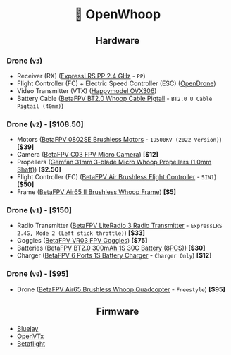 <div align="center">

# 🚁 OpenWhoop

</div>

<div align="center">

## Hardware

</div>

### Drone (``v3``)

- Receiver (RX) ([ExpressLRS PP 2.4 GHz](https://github.com/ExpressLRS/ExpressLRS-Hardware/tree/master/PCB/2400MHz/RX_PP) - ``PP``)  
- Flight Controller (FC) + Electric Speed Controller (ESC) ([OpenDrone](https://github.com/phonght32/OpenDrone_AIO_FC_F405_HW))  
- Video Transmitter (VTX) ([Happymodel OVX306](https://www.happymodel.cn/index.php/2022/02/25/happymodel-ovx306-openvtx-5-8g-48ch-400mw-vtx-replacement-of-whoop_vtx/))  
- Battery Cable ([BetaFPV BT2.0 Whoop Cable Pigtail](https://betafpv.com/products/bt2-0-1s-whoop-cable-pigtail?variant=40413174169734) - ``BT2.0 U Cable Pigtail (40mm)``)

<!--   - PCB: -->
<!--     - Layers: 2 -->
<!--     - PCB Thickness: 0.8mm -->
<!--     - Surface Finish: ENIG -->
<!--     - Via Covering: Tented -->
<!--     - Confirm Production file: Yes #TEMP -->
<!--     - Mark on PCB: Remove Mark #TEMP -->
<!--     - PCB Remark: This is a 10x10 mm 2.4 GHz RF board. Please ensure minimal trace edge burrs and precise alignment. #TEMP -->
<!--   - PCBA: -->
<!--     - Assembly Side: Bottom Side -->
<!--     - Confirm Parts Placement: Yes #TEMP -->
<!--     - Stencil Storage: Yes #TEMP -->
<!--     - Photo Confirmation: Yes #TEMP -->
<!--     - Board Cleaning: Yes #TEMP -->
<!--     - Bake Components: Yes (Bake all moisture-sensitive components according to their MSL classification prior to assembly.) #TEMP -->
<!--     - Depanel boards & edge rail before delivery: ??? #TEMP -->
<!--     - Nitrogen reflow soldering: Yes #TEMP -->
<!--     - PCBA remark: Verify placement and orientation of SX1280 and RF filter (2450FM07D0034T). Orientation is critical for RF performance. #TEMP -->
<!--   - Stencil: -->
<!--     - Nano-Coating: Yes #TEMP -->
<!--     - Polishing Process: Electropolishing #TEMP -->
<!--     - Confirm Production file: Yes #TEMP -->
<!--     - Engrave Text: PP_RX_SX1280_v1.0_ELRS -->
<!--     - Stencil Remark: Stencil for ELRS_RX_PP_v1.0. Fine-pitch accuracy required for SX1280 and RF filter. #TEMP -->

### Drone (``v2``) - [$108.50]  

- Motors ([BetaFPV 0802SE Brushless Motors](https://betafpv.com/collections/brushless-motors/products/0802se-22000kv-brushless-motors) - ``19500KV (2022 Version)``) **[$39]**  
- Camera ([BetaFPV C03 FPV Micro Camera](https://betafpv.com/collections/camera-vtx/products/c03-fpv-micro-camera)) **[$12]**  
- Propellers ([Gemfan 31mm 3-blade Micro Whoop Propellers (1.0mm Shaft)](https://betafpv.com/collections/31mm-propellers/products/31mm-3-blade-micro-whoop-propellers-1-0mm-shaft-1?variant=31459398058118)) **[$2.50]**  
- Flight Controller (FC) ([BetaFPV Air Brushless Flight Controller](https://betafpv.com/products/air-brushless-flight-controller?variant=41142912745606) - ``5IN1``) **[$50]**  
- Frame ([BetaFPV Air65 II Brushless Whoop Frame](https://betafpv.com/products/air65-ii-brushless-whoop-frame?variant=42083838984326)) **[$5]**  
<!-- - **OPTIONAL**: Antenna ([TrueRC Singularity 5.8](https://www.truerc.ca/shop/5-8ghz-2/transmitter/singularity-5-8) - ``RHCP, U.FL short 40mm``) -->  

### Drone (``v1``) - [$150]  

- Radio Transmitter ([BetaFPV LiteRadio 3 Radio Transmitter](https://betafpv.com/products/literadio-3-radio-transmitter) - ``ExpressLRS 2.4G, Mode 2 (Left stick throttle)``) **[$33]**  
- Goggles ([BetaFPV VR03 FPV Goggles](https://betafpv.com/products/vr03-fpv-goggles)) **[$75]**  
- Batteries ([BetaFPV BT2.0 300mAh 1S 30C Battery (8PCS)](https://betafpv.com/collections/batt-1s/products/bt2-0-300mah-1s-30c-battery-8pcs)) **[$30]**  
- Charger ([BetaFPV 6 Ports 1S Battery Charger](https://betafpv.com/products/bt2-0-ph2-0-1s-lipo-charger-adapter?variant=39395618586758) - ``Charger Only``) **[$12]**  

### Drone (``v0``) - [$95]  

- Drone ([BetaFPV Air65 Brushless Whoop Quadcopter](https://betafpv.com/products/air65-brushless-whoop-quadcopter?variant=41111519494278) - ``Freestyle``) **[$95]**  

<div align="center">

## Firmware

</div>

- [Bluejay](https://github.com/mathiasvr/bluejay)
- [OpenVTx](https://github.com/OpenVTx/OpenVTx)
- [Betaflight](https://github.com/betaflight/betaflight)
